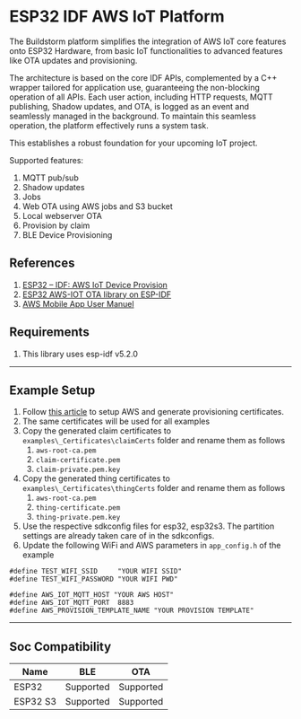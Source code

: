 # ESP32 IDF AWS IoT Platform
The Buildstorm platform simplifies the integration of AWS IoT core features onto ESP32 Hardware, from basic IoT functionalities to advanced features like OTA updates and provisioning.

The architecture is based on the core IDF APIs, complemented by a C++ wrapper tailored for application use, guaranteeing the non-blocking operation of all APIs. Each user action, including HTTP requests, MQTT publishing, Shadow updates, and OTA, is logged as an event and seamlessly managed in the background. To maintain this seamless operation, the platform effectively runs a system task.

This establishes a robust foundation for your upcoming IoT project.

Supported features:

1. MQTT pub/sub
2. Shadow updates
3. Jobs
4. Web OTA using AWS jobs and S3 bucket
5. Local webserver OTA
6. Provision by claim
7. BLE Device Provisioning

## References
1. [ESP32 – IDF: AWS IoT Device Provision](https://buildstorm.com/blog/esp32-idf-aws-iot-device-provision/)
2. [ESP32 AWS-IOT OTA library on ESP-IDF](https://buildstorm.com/blog/esp32-aws-iot-ota-library-on-esp-idf/)
3. [AWS Mobile App User Manuel]([https://buildstorm.com/blog/esp32-aws-iot-ota-library-on-esp-idf/](https://buildstorm.com/blog/mobile-app-user-manual/))


## Requirements
1. This library uses esp-idf v5.2.0

---

## Example Setup
1. Follow [this article](https://buildstorm.com/blog/aws_iot_provision_by_claim/) to setup AWS and generate provisioning certificates.
2. The same certificates will be used for all examples
3. Copy the generated claim certificates to `examples\_Certificates\claimCerts` folder and rename them as follows
   1. `aws-root-ca.pem`
   2. `claim-certificate.pem`
   3. `claim-private.pem.key`
3. Copy the generated thing certificates to `examples\_Certificates\thingCerts` folder and rename them as follows
   1. `aws-root-ca.pem`
   2. `thing-certificate.pem`
   3. `thing-private.pem.key`
4. Use the respective sdkconfig files for esp32, esp32s3. The partition settings are already taken care of in the sdkconfigs.
5. Update the following WiFi and AWS parameters in `app_config.h` of the example
```
#define TEST_WIFI_SSID     "YOUR WIFI SSID"
#define TEST_WIFI_PASSWORD "YOUR WIFI PWD"

#define AWS_IOT_MQTT_HOST "YOUR AWS HOST"
#define AWS_IOT_MQTT_PORT  8883
#define AWS_PROVISION_TEMPLATE_NAME "YOUR PROVISION TEMPLATE"

```

---

## Soc Compatibility

| Name     | BLE       | OTA       |
| -------- | --------- | --------- |
| ESP32    | Supported | Supported |
| ESP32 S3 | Supported | Supported |
